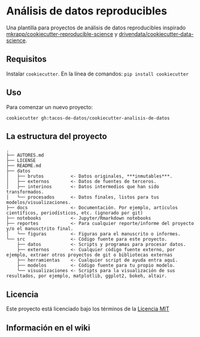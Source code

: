 # Análisis de datos reproducibles

Una plantilla para proyectos de análisis de datos reproducibles inspirado [mkrapp/cookiecutter-reproducible-science](https://github.com/mkrapp/cookiecutter-reproducible-science) y [drivendata/cookiecutter-data-science](https://github.com/drivendata/cookiecutter-data-science).

## Requisitos 
Instalar `cookiecutter`. En la línea de comandos: `pip install cookiecutter`    

## Uso
Para comenzar un nuevo proyecto:

`cookiecutter gh:tacos-de-datos/cookiecutter-analisis-de-datos`

## La estructura del proyecto

```
.
├── AUTORES.md
├── LICENSE
├── README.md
├── datos
│   ├── brutos          <- Datos originales, ***inmutables***.
│   ├── externos        <- Datos de fuentes de terceros.
│   ├── interinos       <- Datos intermedios que han sido transformados.
│   └── procesados      <- Datos finales, listos para tus modelos/visualizaciones.
├── docs                <- Documentación. Por ejemplo, artículos científicos, periodísticos, etc. (ignorado por git)
├── notebooks           <- Jupyter/Rmarkdown notebooks
├── reportes            <- Para cualquier reporte/informe del proyecto y/o el manusctrito final.
│   └── figuras         <- Figuras para el manuscrito o informes.
└── src                 <- Código fuente para este proyecto.
    ├── datos           <- Scripts y programas para procesar datos.
    ├── externos        <- Cualquier código fuente externo, por ejemplo, extraer otros proyectos de git o bibliotecas externas
    ├── herramientas    <- Cualquier script de ayuda entra aquí.
    ├── modelos         <- Código fuente para tu propio modelo.
    └── visualizaciones <- Scripts para la visualización de sus resultados, por ejemplo, matplotlib, ggplot2, bokeh, altair.
```

## Licencia
Este proyecto está licenciado bajo los términos de la [Licencia MIT](/LICENSE)

## Información en el wiki